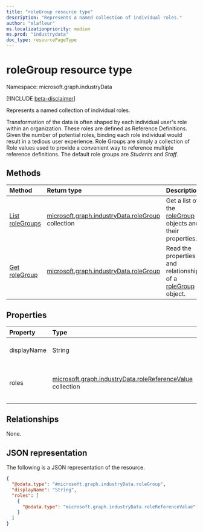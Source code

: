 ```yaml
---
title: "roleGroup resource type"
description: "Represents a named collection of individual roles."
author: "mlafleur"
ms.localizationpriority: medium
ms.prod: "industrydata"
doc_type: resourcePageType
---
```


# roleGroup resource type

Namespace: microsoft.graph.industryData

[!INCLUDE [beta-disclaimer](../../includes/beta-disclaimer.md)]

Represents a named collection of individual roles.

Transformation of the data is often shaped by each individual user's role within an organization. These roles are defined as Reference Definitions. Given the number of potential roles, binding each role individual would result in a tedious user experience. Role Groups are simply a collection of Role values used to provide a convenient way to reference multiple reference definitions. The default role groups are _Students_ and _Staff_.

## Methods

| Method                                                                     | Return type                                                                                 | Description                                                                                            |
| :------------------------------------------------------------------------- | :------------------------------------------------------------------------------------------ | :----------------------------------------------------------------------------------------------------- |
| [List roleGroups](../api/industrydata-industrydataroot-list-rolegroups.md) | [microsoft.graph.industryData.roleGroup](../resources/industrydata-rolegroup.md) collection | Get a list of the [roleGroup](../resources/industrydata-rolegroup.md) objects and their properties.    |
| [Get roleGroup](../api/industrydata-rolegroup-get.md)                      | [microsoft.graph.industryData.roleGroup](../resources/industrydata-rolegroup.md)            | Read the properties and relationships of a [roleGroup](../resources/industrydata-rolegroup.md) object. |

## Properties

| Property    | Type                                                                                                          | Description                                  |
| :---------- | :------------------------------------------------------------------------------------------------------------ | :------------------------------------------- |
| displayName | String                                                                                                        | The name of the role group.                  |
| roles       | [microsoft.graph.industryData.roleReferenceValue](../resources/industrydata-rolereferencevalue.md) collection | The set of roles included in the role group. |

## Relationships

None.

## JSON representation

The following is a JSON representation of the resource.

<!-- {
  "blockType": "resource",
  "keyProperty": "id",
  "@odata.type": "microsoft.graph.industryData.roleGroup",
  "openType": false
}
-->

```json
{
  "@odata.type": "#microsoft.graph.industryData.roleGroup",
  "displayName": "String",
  "roles": [
    {
      "@odata.type": "microsoft.graph.industryData.roleReferenceValue"
    }
  ]
}
```

